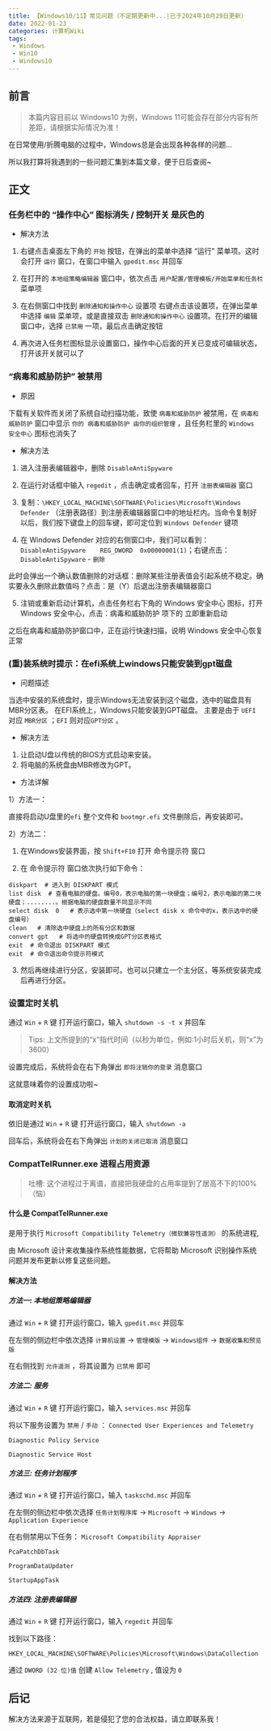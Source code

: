 ```yaml
---
title: 【Windows10/11】常见问题（不定期更新中...|已于2024年10月29日更新）
date: 2022-01-23
categories: 计算机Wiki
tags: 
 - Windows
 - Win10
 - Windows10
---
```

## 前言
> 本篇内容目前以 Windows10 为例，Windows 11可能会存在部分内容有所差距，请根据实际情况为准！

在日常使用/折腾电脑的过程中，Windows总是会出现各种各样的问题...

所以我打算将我遇到的一些问题汇集到本篇文章，便于日后查阅~






## 正文
### 任务栏中的 “操作中心” 图标消失 / 控制开关 是灰色的

- 解决方法

 1. 右键点击桌面左下角的 `开始` 按钮，在弹出的菜单中选择 “运行” 菜单项。这时会打开 `运行` 窗口，在窗口中输入 `gpedit.msc` 并回车

 2. 在打开的 `本地组策略编辑器` 窗口中，依次点击 `用户配置/管理模板/开始菜单和任务栏` 菜单项

 3. 在右侧窗口中找到 `删除通知和操作中心` 设置项
右键点击该设置项，在弹出菜单中选择 `编辑` 菜单项，或是直接双击 `删除通知和操作中心` 设置项。在打开的编辑窗口中，选择 `已禁用` 一项，最后点击确定按钮

 4. 再次进入任务栏图标显示设置窗口，操作中心后面的开关已变成可编辑状态，打开该开关就可以了




### “病毒和威胁防护” 被禁用

- 原因

下载有关软件而关闭了系统自动扫描功能，致使 `病毒和威胁防护` 被禁用，在 `病毒和威胁防护` 窗口中显示 `你的 病毒和威胁防护 由你的组织管理` ，且任务栏里的 `Windows 安全中心` 图标也消失了

- 解决方法

 1. 进入注册表编辑器中，删除 `DisableAntiSpyware` 

 2. 在运行对话框中输入 `regedit` ，点击确定或者回车，打开 `注册表编辑器` 窗口

 3. 复制：`\HKEY_LOCAL_MACHINE\SOFTWARE\Policies\Microsoft\Windows Defender` （注册表路径）到注册表编辑器窗口中的地址栏内。当命令复制好以后，我们按下键盘上的回车键，即可定位到 `Windows Defender` 键项

 4. 在 Windows Defender 对应的右侧窗口中，我们可以看到：`DisableAntiSpyware    REG_DWORD  0x00000001(1)`；右键点击：`DisableAntiSpyware` - `删除`

此时会弹出一个确认数值删除的对话框：删除某些注册表值会引起系统不稳定。确实要永久删除此数值吗？点击：是（Y）后退出注册表编辑器窗口
 
 5. 注销或重新启动计算机，点击任务栏右下角的 Windows 安全中心 图标，打开Windows 安全中心，点击：病毒和威胁防护 项下的 立即重新启动

之后在病毒和威胁防护窗口中，正在运行快速扫描，说明 Windows 安全中心恢复正常




### (重)装系统时提示：在efi系统上windows只能安装到gpt磁盘
- 问题描述

当选中安装的系统盘时，提示Windows无法安装到这个磁盘，选中的磁盘具有MBR分区表。
在EFI系统上，Windows只能安装到GPT磁盘。
主要是由于 `UEFI` 对应 `MBR分区` ；`EFI` 则对应`GPT分区` 。

- 解决方法

 1. 让启动U盘以传统的BIOS方式启动来安装。
 2. 将电脑的系统盘由MBR修改为GPT。

- 方法详解

1）方法一：

直接将启动U盘里的`efi` 整个文件和 `bootmgr.efi` 文件删除后，再安装即可。



2）方法二：

 1. 在Windows安装界面，按 `Shift+F10` 打开 命令提示符 窗口

 2. 在 命令提示符 窗口依次执行如下命令：

```Shell
diskpart  # 进入到 DISKPART 模式
list disk  # 查看电脑的硬盘。编号0，表示电脑的第一块硬盘；编号2，表示电脑的第二块硬盘；........。根据电脑的硬盘数量不同显示不同
select disk  0   # 表示选中第一块硬盘（select disk x 命令中的x，表示选中的硬盘编号）
clean   # 清除选中硬盘上的所有分区和数据
convert gpt   # 将选中的硬盘转换成GPT分区表格式
exit  # 命令退出 DISKPART 模式
exit  # 命令退出命令提示符模式
```

 3. 然后再继续进行分区，安装即可。也可以只建立一个主分区，等系统安装完成后再进行分区。




### 设置定时关机
通过 `Win` + `R` 键 打开运行窗口，输入 `shutdown -s -t x` 并回车

> Tips:
> 上文所提到的“x”指代时间（以秒为单位，例如:1小时后关机，则“x”为3600）

设置完成后，系统将会在右下角弹出 `即将注销你的登录` 消息窗口

这就意味着你的设置成功啦~


#### 取消定时关机
依旧是通过 `Win` + `R` 键 打开运行窗口，输入 `shutdown -a`

回车后，系统将会在右下角弹出 `计划的关闭已取消` 消息窗口




### CompatTelRunner.exe 进程占用资源
> 吐槽:
> 这个进程过于离谱，直接把我硬盘的占用率提到了居高不下的100%（恼）

#### 什么是 CompatTelRunner.exe
是用于执行 `Microsoft Compatibility Telemetry（微软兼容性遥测）` 的系统进程,

由 Microsoft 设计来收集操作系统性能数据，它将帮助 Microsoft 识别操作系统问题并发布更新以修复这些问题。

#### 解决方法
##### 方法一: 本地组策略编辑器
通过 `Win` + `R` 键 打开运行窗口，输入 `gpedit.msc` 并回车

在左侧的侧边栏中依次选择 `计算机设置` -> `管理模版` -> `Windows组件` -> `数据收集和预览版` 

在右侧找到 `允许遥测` ，将其设置为 `已禁用` 即可

##### 方法二: 服务
通过 `Win` + `R` 键 打开运行窗口，输入 `services.msc` 并回车

将以下服务设置为 `禁用` / `手动` ：
`Connected User Experiences and Telemetry`

`Diagnostic Policy Service`

`Diagnostic Service Host`

##### 方法三: 任务计划程序
通过 `Win` + `R` 键 打开运行窗口，输入 `taskschd.msc` 并回车

在左侧的侧边栏中依次选择 `任务计划程序库` -> `Microsoft` -> `Windows` -> `Application Experience`

在右侧禁用以下任务：
`Microsoft Compatibility Appraiser`

`PcaPatchDbTask`

`ProgramDataUpdater`

`StartupAppTask`

##### 方法四: 注册表编辑器
通过 `Win` + `R` 键 打开运行窗口，输入 `regedit` 并回车

找到以下路径：

`HKEY_LOCAL_MACHINE\SOFTWARE\Policies\Microsoft\Windows\DataCollection`

通过 `DWORD (32 位)值` 创建 `Allow Telemetry` , 值设为 `0`






## 后记
解决方法来源于互联网，若是侵犯了您的合法权益，请立即联系我！